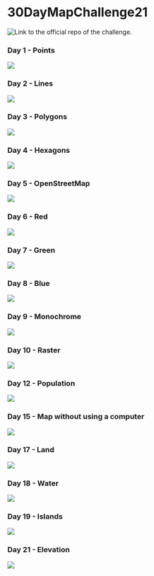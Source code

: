 # 30DayMapChallenge21

![Link to the official repo](https://github.com/tjukanovt/30DayMapChallenge) of the challenge.

### Day 1 - Points

![](day01_points/plot.png)

### Day 2 - Lines

![](day02_lines/plot.png)

### Day 3 - Polygons

![](day03_polygons/plot.png)

### Day 4 - Hexagons

![](day04_hexagons/plot.png)

### Day 5 - OpenStreetMap

![](day05_osm/plot.png)

### Day 6 - Red

![](day06_red/plot.png)

### Day 7 - Green

![](day07_green/plot.png)

### Day 8 - Blue

![](day08_blue/plot30.png)

### Day 9 - Monochrome

![](day09_monochrome/plot.png)

### Day 10 - Raster

![](day10_raster/plot.png)

### Day 12 - Population

![](day12_population/plot.png)

### Day 15 - Map without using a computer

![](day15_withoutcomputer/plot.jpeg)

### Day 17 - Land

![](day17_land/plot.png)

### Day 18 - Water

![](day18_water/plot.png)

### Day 19 - Islands

![](day19_islands/plot.png)

### Day 21 - Elevation

![](day21_elevation/plot.png)
